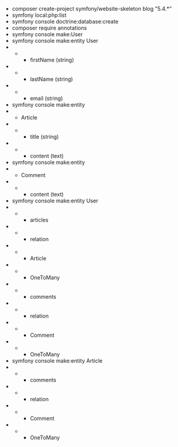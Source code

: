 * composer create-project symfony/website-skeleton blog "5.4.*”
* symfony local:php:list
* symfony console doctrine:database:create
* composer require annotations
* symfony console make:User
* symfony console make:entity User
* * * firstName (string)
* * * lastName (string)
* * * email (string)
* symfony console make:entity
*  * Article
* * * title (string)
* * * content (text)
* symfony console make:entity
* * Comment
* * * content (text)
* symfony console make:entity User
* * * articles
* * * relation
* * * Article
* * * OneToMany
* * * comments
* * * relation
* * * Comment
* * * OneToMany
* symfony console make:entity Article
* * * comments
* * * relation
* * * Comment
* * * OneToMany


